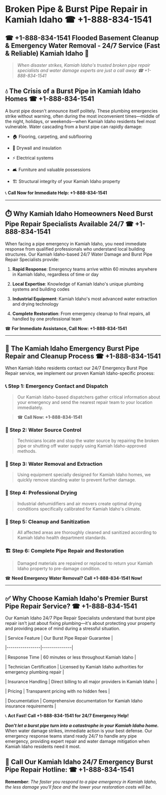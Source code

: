 # Broken Pipe & Burst Pipe Repair in Kamiah Idaho ☎ +1-888-834-1541  
## ☎ +1-888-834-1541 Flooded Basement Cleanup & Emergency Water Removal - 24/7 Service (Fast & Reliable) Kamiah Idaho 🚨  

> *When disaster strikes, Kamiah Idaho's trusted broken pipe repair specialists and water damage experts are just a call away ☎ +1-888-834-1541*  

## 💧 The Crisis of a Burst Pipe in Kamiah Idaho Homes ☎ +1-888-834-1541  

A burst pipe doesn't announce itself politely. These plumbing emergencies strike without warning, often during the most inconvenient times—middle of the night, holidays, or weekends—when Kamiah Idaho residents feel most vulnerable. Water cascading from a burst pipe can rapidly damage:  

* 🏠 Flooring, carpeting, and subflooring  
* 🧱 Drywall and insulation  
* ⚡ Electrical systems  
* 🛋️ Furniture and valuable possessions  
* 🏗️ Structural integrity of your Kamiah Idaho property  

📞 **Call Now for Immediate Help: +1-888-834-1541**  

---  

## ⏱️ Why Kamiah Idaho Homeowners Need Burst Pipe Repair Specialists Available 24/7 ☎ +1-888-834-1541  

When facing a pipe emergency in Kamiah Idaho, you need immediate response from qualified professionals who understand local building structures. Our Kamiah Idaho-based 24/7 Water Damage and Burst Pipe Repair Specialists provide:  

1. **Rapid Response**: Emergency teams arrive within 60 minutes anywhere in Kamiah Idaho, regardless of time or day  
2. **Local Expertise**: Knowledge of Kamiah Idaho's unique plumbing systems and building codes  
3. **Industrial Equipment**: Kamiah Idaho's most advanced water extraction and drying technology  
4. **Complete Restoration**: From emergency cleanup to final repairs, all handled by one professional team  

☎ **For Immediate Assistance, Call Now: +1-888-834-1541**  

---  

## 🔧 The Kamiah Idaho Emergency Burst Pipe Repair and Cleanup Process ☎ +1-888-834-1541  

When Kamiah Idaho residents contact our 24/7 Emergency Burst Pipe Repair service, we implement our proven Kamiah Idaho-specific process:  

### 📞 Step 1: Emergency Contact and Dispatch  
> Our Kamiah Idaho-based dispatchers gather critical information about your emergency and send the nearest repair team to your location immediately.  
> ☎ **Call Now: +1-888-834-1541**  

### 🚿 Step 2: Water Source Control  
> Technicians locate and stop the water source by repairing the broken pipe or shutting off water supply using Kamiah Idaho-approved methods.  

### 🌊 Step 3: Water Removal and Extraction  
> Using equipment specially designed for Kamiah Idaho homes, we quickly remove standing water to prevent further damage.  

### 💨 Step 4: Professional Drying  
> Industrial dehumidifiers and air movers create optimal drying conditions specifically calibrated for Kamiah Idaho's climate.  

### 🧼 Step 5: Cleanup and Sanitization  
> All affected areas are thoroughly cleaned and sanitized according to Kamiah Idaho health department standards.  

### 🏗️ Step 6: Complete Pipe Repair and Restoration  
> Damaged materials are repaired or replaced to return your Kamiah Idaho property to pre-damage condition.  

☎ **Need Emergency Water Removal? Call +1-888-834-1541 Now!**  

---  

## ✅ Why Choose Kamiah Idaho's Premier Burst Pipe Repair Service? ☎ +1-888-834-1541  

Our Kamiah Idaho 24/7 Pipe Repair Specialists understand that burst pipe repair isn't just about fixing plumbing—it's about protecting your property and providing peace of mind during a stressful situation.  

| Service Feature | Our Burst Pipe Repair Guarantee |  
|-----------------|---------------|  
| Response Time | 60 minutes or less throughout Kamiah Idaho |  
| Technician Certification | Licensed by Kamiah Idaho authorities for emergency plumbing repair |  
| Insurance Handling | Direct billing to all major providers in Kamiah Idaho |  
| Pricing | Transparent pricing with no hidden fees |  
| Documentation | Comprehensive documentation for Kamiah Idaho insurance requirements |  

📞 **Act Fast! Call +1-888-834-1541 for 24/7 Emergency Help!**  

***Don't let a burst pipe turn into a catastrophe in your Kamiah Idaho home.*** When water damage strikes, immediate action is your best defense. Our emergency response teams stand ready 24/7 to handle any pipe emergency, providing expert repair and water damage mitigation when Kamiah Idaho residents need it most.  

## 📱 Call Our Kamiah Idaho 24/7 Emergency Burst Pipe Repair Hotline: ☎ +1-888-834-1541  

**Remember**: *The faster you respond to a pipe emergency in Kamiah Idaho, the less damage you'll face and the lower your restoration costs will be.*